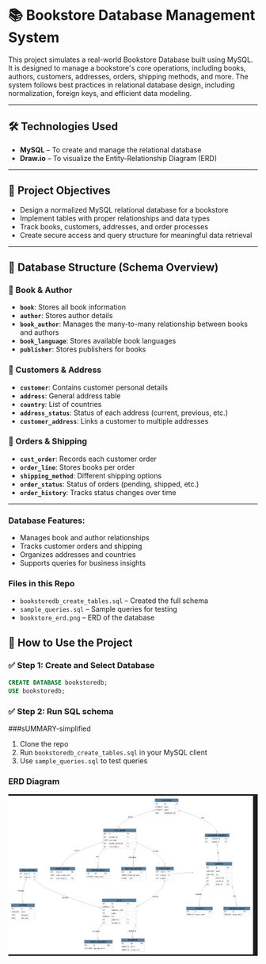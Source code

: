 # 📚 Bookstore Database Management System

This project simulates a real-world Bookstore Database built using MySQL. It is designed to manage a bookstore's core operations, including books, authors, customers, addresses, orders, shipping methods, and more. The system follows best practices in relational database design, including normalization, foreign keys, and efficient data modeling.

---

## 🛠️ Technologies Used

- **MySQL** – To create and manage the relational database
- **Draw.io** – To visualize the Entity-Relationship Diagram (ERD)

---

## 🎯 Project Objectives

- Design a normalized MySQL relational database for a bookstore
- Implement tables with proper relationships and data types
- Track books, customers, addresses, and order processes
- Create secure access and query structure for meaningful data retrieval

---

## 🧱 Database Structure (Schema Overview)

### 📘 Book & Author

- **`book`**: Stores all book information
- **`author`**: Stores author details
- **`book_author`**: Manages the many-to-many relationship between books and authors
- **`book_language`**: Stores available book languages
- **`publisher`**: Stores publishers for books

### 👤 Customers & Address

- **`customer`**: Contains customer personal details
- **`address`**: General address table
- **`country`**: List of countries
- **`address_status`**: Status of each address (current, previous, etc.)
- **`customer_address`**: Links a customer to multiple addresses

### 🛒 Orders & Shipping

- **`cust_order`**: Records each customer order
- **`order_line`**: Stores books per order
- **`shipping_method`**: Different shipping options
- **`order_status`**: Status of orders (pending, shipped, etc.)
- **`order_history`**: Tracks status changes over time


---
### Database Features:
- Manages book and author relationships
- Tracks customer orders and shipping
- Organizes addresses and countries
- Supports queries for business insights

 ### Files in this Repo
- `bookstoredb_create_tables.sql` – Created the full schema
- `sample_queries.sql` – Sample queries for testing
- `bookstore_erd.png` – ERD of the database


## 📂 How to Use the Project


### ✅ Step 1: Create and Select Database

```sql
CREATE DATABASE bookstoredb;
USE bookstoredb;
```
### ✅ Step 2: Run SQL schema

###sUMMARY-simplified
1. Clone the repo
2. Run `bookstoredb_create_tables.sql` in your MySQL client
3. Use `sample_queries.sql` to test queries



### ERD Diagram

![Bookstore ERD Diagram](assets/bookstore_erd.png)
